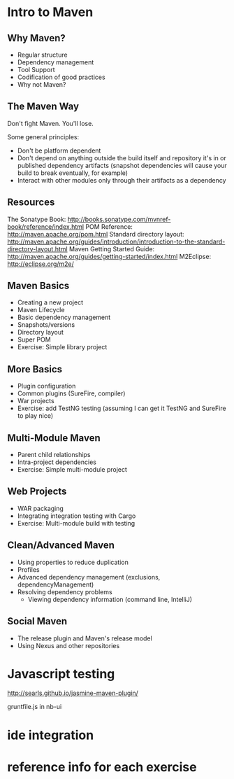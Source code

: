 Intro to Maven
==============


## Why Maven?
* Regular structure
* Dependency management
* Tool Support
* Codification of good practices
* Why not Maven?
  
## The Maven Way
Don't fight Maven. You'll lose.

Some general principles:

* Don't be platform dependent
* Don't depend on anything outside the build itself and repository it's in or published dependency artifacts (snapshot dependencies will cause your build to break eventually, for example)
* Interact with other modules only through their artifacts as a dependency


## Resources
The Sonatype Book: http://books.sonatype.com/mvnref-book/reference/index.html
POM Reference: http://maven.apache.org/pom.html
Standard directory layout: http://maven.apache.org/guides/introduction/introduction-to-the-standard-directory-layout.html
Maven Getting Started Guide: http://maven.apache.org/guides/getting-started/index.html
M2Eclipse: http://eclipse.org/m2e/

  
## Maven Basics
* Creating a new project
* Maven Lifecycle
* Basic dependency management
* Snapshots/versions
* Directory layout
* Super POM
* Exercise: Simple library project
  
## More Basics
* Plugin configuration
* Common plugins (SureFire, compiler)
* War projects
* Exercise: add TestNG testing (assuming I can get it TestNG and SureFire to play nice)

## Multi-Module Maven
* Parent child relationships
* Intra-project dependencies
* Exercise: Simple multi-module project

## Web Projects
* WAR packaging
* Integrating integration testing with Cargo
* Exercise: Multi-module build with testing

## Clean/Advanced Maven
* Using properties to reduce duplication
* Profiles
* Advanced dependency management (exclusions, dependencyManagement)
* Resolving dependency problems
  * Viewing dependency information (command line, IntelliJ)

## Social Maven
* The release plugin and Maven's release model
* Using Nexus and other repositories



# Javascript testing
http://searls.github.io/jasmine-maven-plugin/

gruntfile.js in nb-ui
# ide integration

# reference info for each exercise
